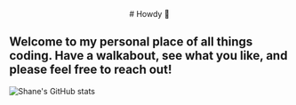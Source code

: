 <div align="center"> # Howdy 👋 </div>

## Welcome to my personal place of all things coding. Have a walkabout, see what you like, and please feel free to reach out!

![Shane's GitHub stats](https://github-readme-stats.vercel.app/api?username=ShaneUP1&theme=prussian&show_icons=true)
